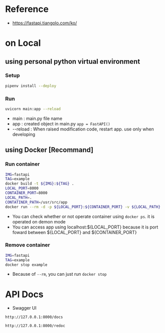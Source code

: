 # Reference
- https://fastapi.tiangolo.com/ko/

# on Local
## using personal python virtual environment
### Setup
```bash
pipenv install --deploy
```

### Run
```bash
uvicorn main:app --reload
```
- main : main.py file name
- app : created object in main.py ```app = FastAPI()```
- --reload : When raised modification code, restart app. use only when developing

## using Docker [Recommand]
### Run container
```bash
IMG=fastapi
TAG=example
docker build -t ${IMG}:${TAG} .
LOCAL_PORT=8000
CONTAINER_PORT=8000
LOCAL_PATH=.
CONTATINER_PATH=/usr/src/app
docker run --rm -d -p ${LOCAL_PORT}:${CONTAINER_PORT} -v ${LOCAL_PATH}:${CONTATINER_PATH} --name ${TAG} ${IMG}:${TAG} python main.py
```
- You can check whether or not operate container using ```docker ps```. it is operated on demon mode
- You can access app using localhost:${LOCAL_PORT} because it is port foward between ${LOCAL_PORT} and ${CONTAINER_PORT}

### Remove container
```bash
IMG=fastapi
TAG=example
docker stop example
```
- Because of ```--rm```, you can just run ```docker stop```

# API Docs
- Swagger UI
```
http://127.0.0.1:8000/docs
```

```
http://127.0.0.1:8000/redoc
```

